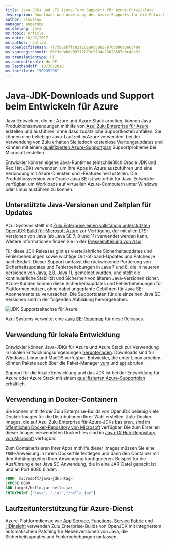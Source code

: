 ```yaml
---
title: Java-JDKs und LTS (Long-Term Support) für Azure-Entwicklung
description: Downloads und Anweisung des Azure-Supports für die Entwicklung und Ausführung von Java-Anwendungen.
author: rloutlaw
manager: angerobe
ms.devlang: java
ms.topic: article
ms.date: 10/26/2017
ms.author: routlaw
ms.openlocfilehash: 7f75b26bffc02a161e8d58827970bd80a3a6c48a
ms.sourcegitcommit: 66f3dd4bdb09712b73c9194e23028567c0c4ee3f
ms.translationtype: HT
ms.contentlocale: de-DE
ms.lasthandoff: 10/30/2018
ms.locfileid: "50235206"
---
```

# <a name="get-java-jdk-downloads-and-support-when-developing-for-azure"></a>Java-JDK-Downloads und Support beim Entwickeln für Azure

Java-Entwickler, die mit Azure und Azure Stack arbeiten, können Java-Produktionsanwendungen mithilfe von [Azul Zulu Enterprise für Azure](https://www.azul.com/downloads/azure-only/zulu/) erstellen und ausführen, ohne dass zusätzliche Supportkosten anfallen. Sie können eine beliebige Java-Laufzeit in Azure verwenden, bei der Verwendung von Zulu erhalten Sie jedoch kostenlose Wartungsupdates und können mit einem [qualifizierten Azure-Supportplan](https://azure.microsoft.com/support/plans/) Supportprobleme bei Microsoft erstellen.

Entwickler können eigene Java-Runtimes (einschließlich Oracle JDK und Red Hat JDK) verwenden, um ihre Apps in Azure auszuführen und eine Verbindung mit Azure-Diensten und -Features herzustellen. Die Produktionsversion von Oracle Java SE ist weiterhin für Java-Entwickler verfügbar, um Workloads auf virtuellen Azure-Computern unter Windows oder Linux ausführen zu können.

## <a name="supported-java-versions-and-update-schedule"></a>Unterstützte Java-Versionen und Zeitplan für Updates

Azul Systems stellt mit [Zulu Enterprise einen vollständig unterstützten OpenJDK-Build für Microsoft Azure](https://www.azul.com/downloads/azure-only/zulu/) zur Verfügung, der mit allen LTS-Versionen von Java (ab Java SE 7, 8 und 11) verwendet werden kann. Weitere Informationen finden Sie in der [Pressemitteilung von Azul](https://www.azul.com/press_release/free-java-production-support-for-microsoft-azure-azure-stack).


Für diese JDK-Releases gibt es vierteljährliche Sicherheitsupdates und Fehlerbehebungen sowie wichtige Out-of-band-Updates und Patches je nach Bedarf.  Dieser Support umfasst die rückwirkende Portierung von Sicherheitsupdates und Fehlerbehebungen in Java 7 und 8, die in neueren Versionen von Java, z.B. Java 11, gemeldet wurden, und stellt die kontinuierliche Stabilität und Sicherheit von älteren Java-Versionen sicher.  Azure-Kunden können diese Sicherheitsupdates und Fehlerbehebungen für Plattformen nutzen, ohne dabei ungeplante Gebühren für Java SE-Abonnements zu verursachen. Die Supportdaten für die einzelnen Java SE-Versionen sind in der folgenden Abbildung hervorgehoben.

![JDK-Supportzeitachse für Azure](media/azure-jdk-support.png)

Azul Systems verwaltet eine [Java SE-Roadmap](https://www.azul.com/products/azul_support_roadmap/) für diese Releases.

## <a name="use-for-local-development"></a>Verwendung für lokale Entwicklung 

Entwickler können Java-JDKs für Azure und Azure Stack zur Verwendung in lokalen Entwicklungsumgebungen [herunterladen](https://www.azul.com/downloads/azure-only/zulu/). Downloads sind für Windows, Linux und MacOS verfügbar. Entwickler, die unter Linux arbeiten, können Pakete auch über die Paket-Manager [yum](https://www.azul.com/downloads/azure-only/zulu/#yum-repo) und [apt](https://www.azul.com/downloads/azure-only/zulu/#apt-repo) abrufen.

Support für die lokale Entwicklung und das JDK ist bei der Entwicklung für Azure oder Azure Stack mit einem [qualifizierten Azure-Supportplan](https://azure.microsoft.com/support/plans/) erhältlich.

## <a name="use-in-docker-containers"></a>Verwendung in Docker-Containern

Sie können mithilfe der Zulu Enterprise-Builds von OpenJDK beliebig viele Docker-Images für die Distributionen Ihrer Wahl erstellen. Zulu-Docker-Images, die auf Azul Zulu Enterprise für Azure-JDKs basieren, sind im [öffentlichen Docker-Repository von Microsoft](https://hub.docker.com/r/microsoft/java-jdk/) verfügbar. Die zum Erstellen dieser Images verwendeten Dockerfiles sind im [Java-GitHub-Repository von Microsoft](https://github.com/Microsoft/java/tree/master/docker) verfügbar.

Zum Containerisieren Ihrer Apps mithilfe dieser Images müssen Sie eine `FROM`-Anweisung in Ihrem Dockerfile festlegen und dann den Container mit den Abhängigkeiten Ihrer Anwendung konfigurieren. Beispiel für die Ausführung einer Java SE-Anwendung, die in eine JAR-Datei gepackt ist und an Port 8080 bindet:

```Dockerfile
FROM  microsoft/java-jdk:<tag>
EXPOSE 8080
ADD target/hello.jar hello.jar
ENTRYPOINT ["java", "-jar","/hello.jar"]
```

## <a name="azure-service-runtime-support"></a>Laufzeitunterstützung für Azure-Dienst

Azure-Plattformdienste wie [App Service](/azure/app-service/containers/), [Functions](/azure/azure-functions/functions-create-first-java-maven), [Service Fabric](/azure/service-fabric/) und [HDInsight](/azure/hdinsight/) verwenden Zulu Enterprise-Builds von OpenJDK mit integriertem automatischem Patching für Nebenversionen von Java, die Sicherheitsupdates und Fehlerbehebungen umfassen.